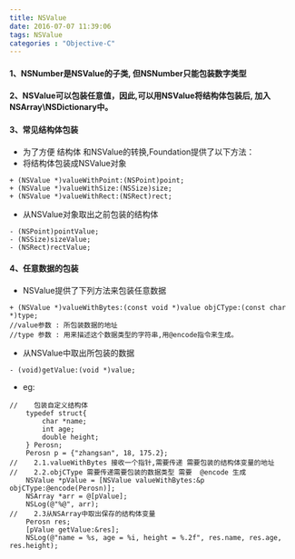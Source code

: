 ```yaml
---
title: NSValue
date: 2016-07-07 11:39:06
tags: NSValue
categories : "Objective-C"
---
```


#### 1、NSNumber是NSValue的子类, 但NSNumber只能包装数字类型
#### 2、NSValue可以包装任意值，因此,可以用NSValue将结构体包装后, 加入NSArray\NSDictionary中。

#### 3、常见结构体包装
 * 为了方便 结构体 和NSValue的转换,Foundation提供了以下方法：
 * 将结构体包装成NSValue对象

```objc
+ (NSValue *)valueWithPoint:(NSPoint)point;
+ (NSValue *)valueWithSize:(NSSize)size;
+ (NSValue *)valueWithRect:(NSRect)rect;
```
 * 从NSValue对象取出之前包装的结构体

```objc
- (NSPoint)pointValue;
- (NSSize)sizeValue;
- (NSRect)rectValue;
```

#### 4、任意数据的包装

* NSValue提供了下列方法来包装任意数据

```objc
+ (NSValue *)valueWithBytes:(const void *)value objCType:(const char *)type;
//value参数 : 所包装数据的地址
//type 参数 : 用来描述这个数据类型的字符串,用@encode指令来生成。
```

* 从NSValue中取出所包装的数据

```objc
- (void)getValue:(void *)value;
```

* eg:

```objc
//    包装自定义结构体
    typedef struct{
        char *name;
        int age;
        double height;
    } Perosn;
    Perosn p = {"zhangsan", 18, 175.2};
//    2.1.valueWithBytes 接收一个指针,需要传递 需要包装的结构体变量的地址
//    2.2.objCType 需要传递需要包装的数据类型 需要  @encode 生成
    NSValue *pValue = [NSValue valueWithBytes:&p objCType:@encode(Perosn)];
    NSArray *arr = @[pValue];
    NSLog(@"%@", arr);
//    2.3从NSArray中取出保存的结构体变量
    Perosn res;
    [pValue getValue:&res];
    NSLog(@"name = %s, age = %i, height = %.2f", res.name, res.age, res.height);
```
